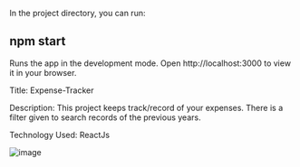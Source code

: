 In the project directory, you can run:
## npm start

Runs the app in the development mode.
Open http://localhost:3000 to view it in your browser.

Title: Expense-Tracker

Description: This project keeps track/record of your expenses. There is a filter given to search records of the previous years.

Technology Used: ReactJs

![image](https://user-images.githubusercontent.com/98683284/198824902-5880e9ca-d808-4f6e-bdca-72f65b24d777.png)
